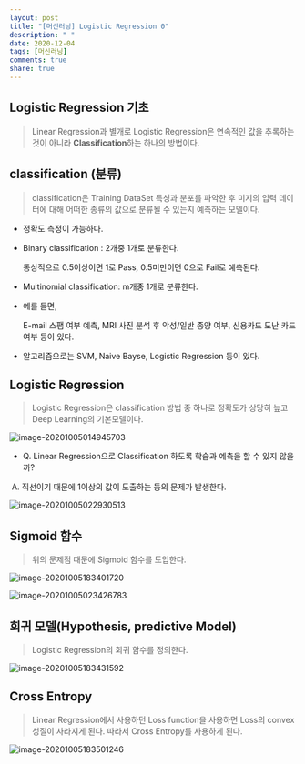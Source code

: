 ```yaml
---
layout: post
title: "[머신러닝] Logistic Regression 0"
description: " "
date: 2020-12-04
tags: [머신러닝]
comments: true
share: true
---
```



## Logistic Regression 기초

> Linear Regression과 별개로 Logistic Regression은 연속적인 값을 추록하는것이 아니라 **Classification**하는 하나의 방법이다. 



## classification (분류)

> classification은 Training DataSet 특성과 분포를 파악한 후 미지의 입력 데이터에 대해 어떠한 종류의 값으로 분류될 수 있는지 예측하는 모델이다.

* 정확도 측정이 가능하다.

* Binary classification : 2개중 1개로 분류한다.

  통상적으로 0.5이상이면 1로 Pass, 0.5미만이면 0으로 Fail로 예측된다.

* Multinomial classification: m개중 1개로 분류한다.

* 예를 들면, 

  E-mail 스팸 여부 예측, MRI 사진 분석 후 악성/일반 종양 여부, 신용카드 도난 카드 여부 등이 있다.

* 알고리즘으로는 SVM, Naive Bayse, Logistic Regression 등이 있다.



## Logistic Regression

> Logistic Regression은 classification 방법 중 하나로 정확도가 상당히 높고 Deep Learning의 기본모델이다.

![image-20201005014945703](https://github.com/colinch4/colinch4.github.io/blob/master/_posts/2020/ML/markdown-images/image-20201005014945703.png?raw=true)

* Q. Linear Regression으로 Classification 하도록 학습과 예측을 할 수 있지 않을까?

​        A. 직선이기 때문에 1이상의 값이 도출하는 등의 문제가 발생한다. 

![image-20201005022930513](https://github.com/colinch4/colinch4.github.io/blob/master/_posts/2020/ML/markdown-images/image-20201005022930513.png?raw=true)



## Sigmoid 함수

> 위의 문제점 때문에 Sigmoid 함수를 도입한다.

![image-20201005183401720](https://github.com/colinch4/colinch4.github.io/blob/master/_posts/2020/ML/markdown-images/image-20201005183401720.png?raw=true)

![image-20201005023426783](https://github.com/colinch4/colinch4.github.io/blob/master/_posts/2020/ML/markdown-images/image-20201005023426783.png?raw=true)

## 회귀 모델(Hypothesis, predictive Model)

> Logistic Regression의 회귀 함수를 정의한다.

![image-20201005183431592](https://github.com/colinch4/colinch4.github.io/blob/master/_posts/2020/ML/markdown-images/image-20201005183431592.png?raw=true)



## Cross Entropy

> Linear Regression에서 사용하던 Loss function을 사용하면 Loss의 convex 성질이 사라지게 된다. 따라서 Cross Entropy를 사용하게 된다.

![image-20201005183501246](https://github.com/colinch4/colinch4.github.io/blob/master/_posts/2020/ML/markdown-images/image-20201005183501246.png?raw=true)